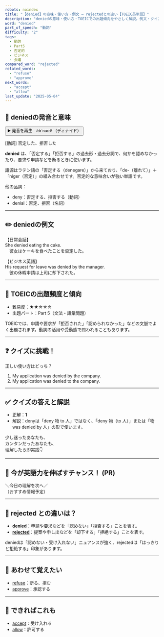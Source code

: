 ```yaml
---
robots: noindex
title: "【denied】の意味・使い方・例文 ― rejectedとの違い【TOEIC英単語】"
description: "deniedの意味・使い方・TOEICでの出題傾向をやさしく解説。例文・クイズ付きでrejectedとの違いもわかりやすく学べます。"
word: "denied"
part_of_speech: "動詞"
difficulty: "2"
tags:
  - 動詞
  - Part5
  - 否定的
  - ビジネス
  - 会議
compared_word: "rejected"
related_words:
  - "refuse"
  - "approve"
next_words:
  - "accept"
  - "allow"
last_update: "2025-05-04"
---
```


## 🔰 deniedの発音と意味

<button class="play-audio" onclick="playTTS('denied')">
  <span class="play-audio-main">
    ▶️ 発音を再生　/dɪˈnaɪd/
  </span>
  <span class="play-audio-sub">
    （ディナイド）
  </span>
</button>

[動詞] 否定した、拒否した

**denied** は、「否定する」「拒否する」の過去形・過去分詞で、何かを認めなかったり、要求や申請などを断るときに使います。

語源はラテン語の「否定する（denegare）」から来ており、「de-（離れて）」＋「niger（否定）」の組み合わせです。否定的な意味合いが強い単語です。

他の品詞：  
- deny：否定する、拒否する（動詞）
- denial：否定、拒否（名詞）

---

## ✏️ deniedの例文

【日常会話】  
She denied eating the cake.  
　彼女はケーキを食べたことを否定した。

【ビジネス英語】  
His request for leave was denied by the manager.  
　彼の休暇申請は上司に却下された。

---

## 🎯 TOEICの出題頻度と傾向

- 難易度：★★☆☆☆
- 出題パート：Part 5（文法・語彙問題）

TOEICでは、申請や要求が「拒否された」「認められなかった」などの文脈でよく出題されます。動詞の活用や受動態で問われることもあります。

---

## ❓ クイズに挑戦！

正しい使い方はどっち？

1. My application was denied by the company.  
2. My application was denied to the company.

---

## ✅ クイズの答えと解説

- 正解：**1**
- 解説：denyは「deny 物 to 人」ではなく、「deny 物（to 人）」または「物 was denied by 人」の形で使います。

少し迷ったあなたも、  
カンタンだったあなたも、  
理解したら即実践👇️

---

## 🚀 今が英語力を伸ばすチャンス！ (PR)

<div class="info-center">
＼今日の理解を次へ／<br>  
（おすすめ情報予定）
</div>

---

## 🤔  rejected との違いは？

- **denied**：申請や要求などを「認めない」「拒否する」ことを表す。
- **[rejected](/word/rejected)**：提案や申し出などを「却下する」「拒絶する」ことを表す。

deniedは「認めない・受け入れない」ニュアンスが強く、rejectedは「はっきりと拒絶する」印象があります。

---

## 🧩 あわせて覚えたい

- [refuse](/word/refuse)：断る、拒む
- [approve](/word/approve)：承認する

---

## 📖 できればこれも

- [accept](/word/accept)：受け入れる
- [allow](/word/allow)：許可する

<!-- cvid: aid23_bid45 -->
